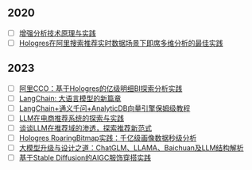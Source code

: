 ## 2020

- [ ] [增强分析技术原理与实践](https://mp.weixin.qq.com/s/t0j6XmPlvpah9IWILJQmgg)
- [ ] [Hologres在阿里搜索推荐实时数据场景下即席多维分析的最佳实践](https://mp.weixin.qq.com/s/I--OB4AhuHyHUfJWXbXUTQ)

## 2023

- [ ] [阿里CCO：基于Hologres的亿级明细BI探索分析实践](https://mp.weixin.qq.com/s/s2AUqjupQ5_rl-fT2QUVgg)
- [ ] [LangChain: 大语言模型的新篇章](https://mp.weixin.qq.com/s/gPfYTxwiCkFa4fck0weBRA)
- [ ] [LangChain+通义千问+AnalyticDB向量引擎保姆级教程](https://mp.weixin.qq.com/s/GiOTpJOK5tr1Bat3R-Jbyg)
- [ ] [LLM在电商推荐系统的探索与实践](https://mp.weixin.qq.com/s/QFV1kJ6ElGyvHK4mXLJNxg)
- [ ] [谈谈LLM在推荐域的渗透，探索推荐新范式](https://mp.weixin.qq.com/s/TzpHDLr8JC4IhGXR_r10dA)
- [ ] [Hologres RoaringBitmap实践：千亿级画像数据秒级分析](https://mp.weixin.qq.com/s/d_wUBZA9GQzoIRE7Cxf-cA)
- [ ] [大模型升级与设计之道：ChatGLM、LLAMA、Baichuan及LLM结构解析](https://mp.weixin.qq.com/s/SL88PrbSbozlCAsrbRLW3w)
- [ ] [基于Stable Diffusion的AIGC服饰穿搭实践](https://mp.weixin.qq.com/s/TOUhLMJhyL2637fUHABwPg)
